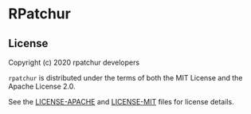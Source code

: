 RPatchur
========

License
-------
Copyright (c) 2020 rpatchur developers

`rpatchur` is distributed under the terms of both the MIT License and the Apache License 2.0.

See the [LICENSE-APACHE](LICENSE-APACHE) and [LICENSE-MIT](LICENSE-MIT) files for license details.
